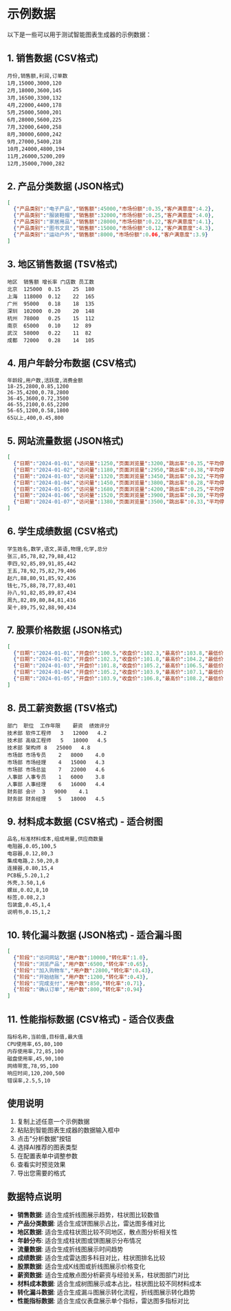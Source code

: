 # 示例数据

以下是一些可以用于测试智能图表生成器的示例数据：

## 1. 销售数据 (CSV格式)

```csv
月份,销售额,利润,订单数
1月,15000,3000,120
2月,18000,3600,145
3月,16500,3300,132
4月,22000,4400,178
5月,25000,5000,201
6月,28000,5600,225
7月,32000,6400,258
8月,30000,6000,242
9月,27000,5400,218
10月,24000,4800,194
11月,26000,5200,209
12月,35000,7000,282
```

## 2. 产品分类数据 (JSON格式)

```json
[
  {"产品类别":"电子产品","销售额":45000,"市场份额":0.35,"客户满意度":4.2},
  {"产品类别":"服装鞋帽","销售额":32000,"市场份额":0.25,"客户满意度":4.0},
  {"产品类别":"家居用品","销售额":28000,"市场份额":0.22,"客户满意度":4.1},
  {"产品类别":"图书文具","销售额":15000,"市场份额":0.12,"客户满意度":4.3},
  {"产品类别":"运动户外","销售额":8000,"市场份额":0.06,"客户满意度":3.9}
]
```

## 3. 地区销售数据 (TSV格式)

```
地区	销售额	增长率	门店数	员工数
北京	125000	0.15	25	180
上海	118000	0.12	22	165
广州	95000	0.18	18	135
深圳	102000	0.20	20	148
杭州	78000	0.25	15	112
南京	65000	0.10	12	89
武汉	58000	0.22	11	82
成都	72000	0.28	14	105
```

## 4. 用户年龄分布数据 (CSV格式)

```csv
年龄段,用户数,活跃度,消费金额
18-25,2800,0.85,1200
26-35,4200,0.78,2800
36-45,3600,0.72,3500
46-55,2100,0.65,2200
56-65,1200,0.58,1800
65以上,400,0.45,800
```

## 5. 网站流量数据 (JSON格式)

```json
[
  {"日期":"2024-01-01","访问量":1250,"页面浏览量":3200,"跳出率":0.35,"平均停留时间":180},
  {"日期":"2024-01-02","访问量":1180,"页面浏览量":2950,"跳出率":0.38,"平均停留时间":165},
  {"日期":"2024-01-03","访问量":1320,"页面浏览量":3450,"跳出率":0.32,"平均停留时间":195},
  {"日期":"2024-01-04","访问量":1450,"页面浏览量":3800,"跳出率":0.28,"平均停留时间":210},
  {"日期":"2024-01-05","访问量":1680,"页面浏览量":4200,"跳出率":0.25,"平均停留时间":225},
  {"日期":"2024-01-06","访问量":1520,"页面浏览量":3900,"跳出率":0.30,"平均停留时间":200},
  {"日期":"2024-01-07","访问量":1380,"页面浏览量":3500,"跳出率":0.33,"平均停留时间":185}
]
```

## 6. 学生成绩数据 (CSV格式)

```csv
学生姓名,数学,语文,英语,物理,化学,总分
张三,85,78,82,79,88,412
李四,92,85,89,91,85,442
王五,78,92,75,82,79,406
赵六,88,80,91,85,92,436
钱七,75,88,78,77,83,401
孙八,91,82,85,89,87,434
周九,82,89,80,84,81,416
吴十,89,75,92,88,90,434
```

## 7. 股票价格数据 (JSON格式)

```json
[
  {"日期":"2024-01-01","开盘价":100.5,"收盘价":102.3,"最高价":103.8,"最低价":99.8,"成交量":1250000},
  {"日期":"2024-01-02","开盘价":102.3,"收盘价":101.8,"最高价":104.2,"最低价":101.0,"成交量":1180000},
  {"日期":"2024-01-03","开盘价":101.8,"收盘价":105.2,"最高价":106.5,"最低价":101.5,"成交量":1420000},
  {"日期":"2024-01-04","开盘价":105.2,"收盘价":103.9,"最高价":107.1,"最低价":103.2,"成交量":1350000},
  {"日期":"2024-01-05","开盘价":103.9,"收盘价":106.8,"最高价":108.2,"最低价":103.5,"成交量":1580000}
]
```

## 8. 员工薪资数据 (TSV格式)

```
部门	职位	工作年限	薪资	绩效评分
技术部	软件工程师	3	12000	4.2
技术部	高级工程师	5	18000	4.5
技术部	架构师	8	25000	4.8
市场部	市场专员	2	8000	4.0
市场部	市场经理	4	15000	4.3
市场部	市场总监	7	22000	4.6
人事部	人事专员	1	6000	3.8
人事部	人事经理	6	16000	4.4
财务部	会计	3	9000	4.1
财务部	财务经理	5	18000	4.5
```

## 9. 材料成本数据 (CSV格式) - 适合树图

```csv
品名,标准材料成本,组成用量,供应商数量
电阻器,0.05,100,5
电容器,0.12,80,3
集成电路,2.50,20,8
连接器,0.80,15,4
PCB板,5.20,1,2
外壳,3.50,1,6
螺丝,0.02,8,10
标签,0.08,2,3
包装盒,0.45,1,4
说明书,0.15,1,2
```

## 10. 转化漏斗数据 (JSON格式) - 适合漏斗图

```json
[
  {"阶段":"访问网站","用户数":10000,"转化率":1.0},
  {"阶段":"浏览产品","用户数":6500,"转化率":0.65},
  {"阶段":"加入购物车","用户数":2800,"转化率":0.43},
  {"阶段":"开始结账","用户数":1200,"转化率":0.43},
  {"阶段":"完成支付","用户数":850,"转化率":0.71},
  {"阶段":"确认订单","用户数":800,"转化率":0.94}
]
```

## 11. 性能指标数据 (CSV格式) - 适合仪表盘

```csv
指标名称,当前值,目标值,最大值
CPU使用率,65,80,100
内存使用率,72,85,100
磁盘使用率,45,90,100
网络带宽,78,95,100
响应时间,120,200,500
错误率,2.5,5,10
```

## 使用说明

1. 复制上述任意一个示例数据
2. 粘贴到智能图表生成器的数据输入框中
3. 点击"分析数据"按钮
4. 选择AI推荐的图表类型
5. 在配置表单中调整参数
6. 查看实时预览效果
7. 导出您需要的格式

## 数据特点说明

- **销售数据**: 适合生成折线图展示趋势，柱状图比较数值
- **产品分类数据**: 适合生成饼图展示占比，雷达图多维对比
- **地区数据**: 适合生成柱状图比较不同地区，散点图分析相关性
- **年龄分布**: 适合生成柱状图或饼图展示分布情况
- **流量数据**: 适合生成折线图展示时间趋势
- **成绩数据**: 适合生成雷达图多科目对比，柱状图排名比较
- **股票数据**: 适合生成K线图或折线图展示价格变化
- **薪资数据**: 适合生成散点图分析薪资与经验关系，柱状图部门对比
- **材料成本数据**: 适合生成树图展示成本占比，柱状图比较不同材料成本
- **转化漏斗数据**: 适合生成漏斗图展示转化流程，折线图展示转化趋势
- **性能指标数据**: 适合生成仪表盘展示单个指标，雷达图多指标对比
